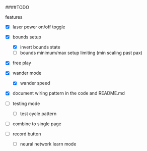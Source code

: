 ####TODO

features
- [x] laser power on/off toggle
- [x] bounds setup
  - [x] invert bounds state
  - [ ] bounds minimum/max setup limiting (min scaling past pax)
- [x] free play
- [x] wander mode
  - [x] wander speed

- [x] document wiring pattern in the code and README.md

- [ ] testing mode
  - [ ] test cycle pattern

- [ ] combine to single page

- [ ] record button  
  - [ ] neural network learn mode
